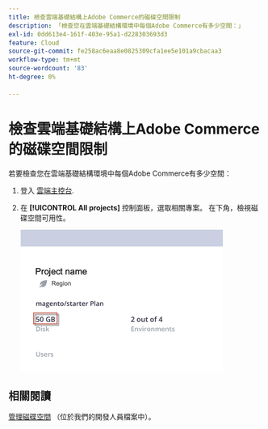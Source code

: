 ```yaml
---
title: 檢查雲端基礎結構上Adobe Commerce的磁碟空間限制
description: 「檢查您在雲端基礎結構環境中每個Adobe Commerce有多少空間：」
exl-id: 0dd613e4-161f-403e-95a1-d228303693d3
feature: Cloud
source-git-commit: fe258ac6eaa8e0825309cfa1ee5e101a9cbacaa3
workflow-type: tm+mt
source-wordcount: '83'
ht-degree: 0%

---
```


# 檢查雲端基礎結構上Adobe Commerce的磁碟空間限制

若要檢查您在雲端基礎結構環境中每個Adobe Commerce有多少空間：

1. 登入 [雲端主控台](https://console.adobecommerce.com).
1. 在 **[!UICONTROL All projects]** 控制面板，選取相關專案。 在下角，檢視磁碟空間可用性。

   ![project_space.png](/help/how-to/general/assets/project_space.png)

## 相關閱讀

[管理磁碟空間](https://devdocs.magento.com/cloud/project/manage-disk-space.html) （位於我們的開發人員檔案中）。
